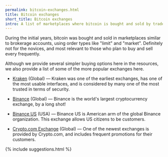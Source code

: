```yaml
---
permalink: bitcoin-exchanges.html
title: Bitcoin exchanges
short_title: Bitcoin exchanges
intro: A list of marketplaces where bitcoin is bought and sold by traders.
---
```


During the initial years, bitcoin was bought and sold in marketplaces similar to brokerage accounts, using order types like "limit" and "market". Definitely not for the novices, and most relevant to those who plan to buy and sell every frequently.

Although we provide several simpler buying options here in the resources, we also provide a list of some of the more popular exchanges here.

- [Kraken](https://www.kraken.com) (Global) — Kraken was one of the earliest exchanges, has one of the most usable interfaces, and is considered by many one of the most trusted in terms of security.

- [Binance](https://www.binance.com) (Global) — Binance is the world's largest cryptocurrency exchange, by a long shot!

- [Binance US](http://binance.us) (USA) — Binance US is American arm of the global Binance organization. This exchange allows US citizens to be customers.

- [Crypto.com Exchange](https://crypto.com/exchange) (Global) — One of the newest exchanges is provided by Crypto.com, and includes frequent promotions for their customers.

{% include suggestions.html %}


